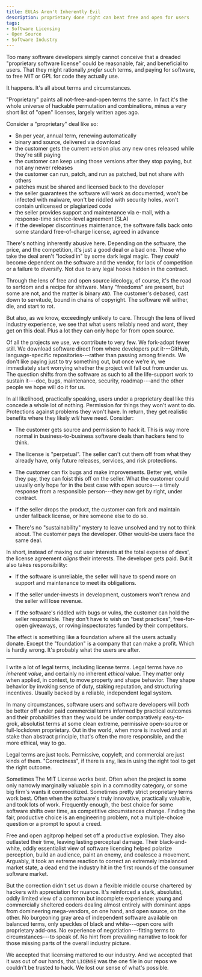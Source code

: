 ```yaml
---
title: EULAs Aren't Inherently Evil
description: proprietary done right can beat free and open for users
tags:
- Software Licensing
- Open Source
- Software Industry
---
```


Too many software developers simply cannot conceive that a dreaded "proprietary software license" could be reasonable, fair, and beneficial to users.  That they might rationally _prefer_ such terms, and paying for software, to free MIT or GPL for code they actually use.

It happens.  It's all about terms and circumstances.

"Proprietary" paints all not-free-and-open terms the same.  In fact it's the whole universe of hackable permutation and combinations, minus a very short list of "open" licenses, largely written ages ago.

Consider a "proprietary" deal like so:

- $n per year, annual term, renewing automatically
- binary and source, delivered via download
- the customer gets the current version plus any new ones released while they're still paying
- the customer can keep using those versions after they stop paying, but not any newer releases
- the customer can run, patch, and run as patched, but not share with others
- patches must be shared and licensed back to the developer
- the seller guarantees the software will work as documented, won't be infected with malware, won't be riddled with security holes, won't contain unlicensed or plagiarized code
- the seller provides support and maintenance via e-mail, with a response-time service-level agreement (SLA)
- if the developer discontinues maintenance, the software falls back onto some standard free-of-charge license, agreed in advance

There's nothing inherently abusive here.  Depending on the software, the price, and the competition, it's just a good deal or a bad one.  Those who take the deal aren't "locked in" by some dark legal magic.  They _could_ become dependent on the software and the vendor, for lack of competition or a failure to diversify.  Not due to any legal hooks hidden in the contract.

Through the lens of free and open source ideology, of course, it's the road to serfdom and a recipe for shitware.  Many "freedoms" are present, but some are not, and the matter is binary `AND`.  The customer's debased, cast down to servitude, bound in chains of copyright.  The software will wither, die, and start to rot.

But also, as we know, exceedingly unlikely to care.  Through the lens of lived industry experience, we see that what users reliably need and want, they get on this deal.  Plus a lot they can only hope for from open source.

Of all the projects we use, we contribute to very few.  We fork-adopt fewer still.  We download software direct from where developers put it---GitHub, language-specific repositories---rather than passing among friends.  We don't like paying just to try something out, but once we're in, we immediately start worrying whether the project will fall out from under us.  The question shifts from the software as such to all the life-support work to sustain it---doc, bugs, maintenance, security, roadmap---and the other people we hope will do it for us.

In all likelihood, practically speaking, users under a proprietary deal like this concede a whole lot of nothing.  Permission for things they won't want to do.  Protections against problems they won't have.  In return, they get realistic benefits where they likely _will_ have need.  Consider:

- The customer gets source and permission to hack it.  This is way more normal in business-to-business software deals than hackers tend to think.

- The license is "perpetual".  The seller can't cut them off from what they already have, only future releases, services, and risk protections.

- The customer can fix bugs and make improvements.  Better yet, while they pay, they can foist this off on the seller.  What the customer could usually only hope for in the best case with open source---a timely response from a responsible person---they now get by right, under contract.

- If the seller drops the product, the customer can fork and maintain under fallback license, or hire someone else to do so.

- There's no "sustainability" mystery to leave unsolved and try not to think about.  The customer pays the developer.  Other would-be users face the same deal.

In short, instead of maxing out user interests at the total expense of devs', the license agreement _aligns_ their interests.  The developer gets paid.  But it also takes responsibility:

- If the software is unreliable, the seller will have to spend more on support and maintenance to meet its obligations.

- If the seller under-invests in development, customers won't renew and the seller will lose revenue.

- If the software's riddled with bugs or vulns, the customer can hold the seller responsible.  They don't have to wish on "best practices", free-for-open giveaways, or roving inspectorates funded by their competitors.

The effect is something like a foundation where all the users actually donate.  Except the "foundation" is a company that can make a profit.  Which is hardly wrong.  It's probably what the users are after.

---

I write a lot of legal terms, including license terms.  Legal terms have _no inherent value_, and certainly no inherent _ethical_ value.  They matter only when applied, in context, to move property and shape behavior.  They shape behavior by invoking sense of duty, staking reputation, and structuring incentives.  Usually backed by a reliable, independent legal system.

In many circumstances, software users and software developers will _both_ be better off under paid commercial terms informed by practical outcomes and their probabilities than they would be under comparatively easy-to-grok, absolutist terms at some clean extreme, permissive open-source or full-lockdown proprietary.  Out in the world, when more is involved and at stake than abstract principle, that's often the more responsible, and the more ethical, way to go.

Legal terms are just tools.  Permissive, copyleft, and commercial are just kinds of them.  "Correctness", if there is any, lies in using the right tool to get the right outcome.

Sometimes The MIT License works best.  Often when the project is some only narrowly marginally valuable spin in a commodity category, or some big firm's wants it commoditized.  Sometimes pretty strict proprietary terms work best.  Often when the software's truly innovative, practically valuable, and took lots of work.  Frequently enough, the best choice for some software shifts over time, as competitive circumstances change.  Finding the fair, productive choice is an engineering problem, not a multiple-choice question or a prompt to spout a creed.

Free and open agitprop helped set off a productive explosion.  They also outlasted their time, leaving lasting perceptual damage.  Their black-and-white, oddly essentialist view of software licensing helped polarize perception, build an audience, paint an enemy, and coalesce a movement.  Arguably, it took an extreme reaction to correct an extremely imbalanced market state, a dead end the industry hit in the first rounds of the consumer software market.

But the correction didn't set us down a flexible middle course chartered by hackers with appreciation for nuance.  It's reinforced a stark, absolutist, oddly limited view of a common but incomplete experience: young and commercially sheltered coders dealing almost entirely with dominant apps from domineering mega-vendors, on one hand, and open source, on the other.  No burgeoning gray area of independent software available on balanced terms, only speckles of black and white---open core with proprietary add-ons.  No experience of negotiation---fitting terms to circumstances---to speak of.  No hint from prevailing narrative to look for those missing parts of the overall industry picture.

We accepted that licensing mattered to our industry.  And we accepted that it was out of our hands, that `LICENSE` was the one file in our repos we couldn't be trusted to hack.  We lost our sense of what's possible.
